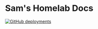 # Sam's Homelab Docs

[![GitHub deployments](https://img.shields.io/github/deployments/samywamy10/homelab-docs/github-pages?logo=github&label=Deploy)](https://samywamy10.github.io/homelab-docs)
